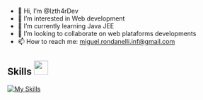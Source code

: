 - 👋 Hi, I’m @Izth4rDev
- 👀 I’m interested in Web development
- 🌱 I’m currently learning Java JEE
- 💞️ I’m looking to collaborate on web plataforms developments
- 📫 How to reach me: miguel.rondanelli.inf@gmail.com


<h2> Skills <img src = "https://media2.giphy.com/media/QssGEmpkyEOhBCb7e1/giphy.gif?cid=ecf05e47a0n3gi1bfqntqmob8g9aid1oyj2wr3ds3mg700bl&rid=giphy.gif" width = 32px> </h2>

[![My Skills](https://skillicons.dev/icons?i=js,html,css,wasm)](https://skillicons.dev)
